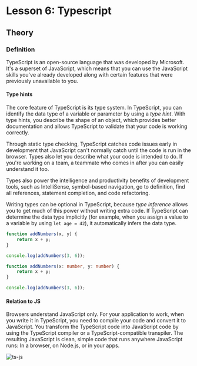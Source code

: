 # Lesson 6: Typescript

## Theory

### Definition

TypeScript is an open-source language that was developed by Microsoft. It's a superset of JavaScript, which means that
you can use the JavaScript skills you've already developed along with certain features that were previously unavailable
to you.

#### Type hints

The core feature of TypeScript is its type system. In TypeScript, you can identify the data type of a variable or
parameter by using a _type hint_. With type hints, you describe the shape of an object, which provides better
documentation and allows TypeScript to validate that your code is working correctly.

Through static type checking, TypeScript catches code issues early in development that JavaScript can't normally catch
until the code is run in the browser. Types also let you describe what your code is intended to do. If you're working on
a team, a teammate who comes in after you can easily understand it too.

Types also power the intelligence and productivity benefits of development tools, such as IntelliSense, symbol-based
navigation, go to definition, find all references, statement completion, and code refactoring.

Writing types can be optional in TypeScript, because _type inference_ allows you to get much of this power without
writing extra code. If TypeScript can determine the data type implicitly (for example, when you assign a value to a
variable by using `let age = 42`), it automatically infers the data type.

```js
function addNumbers(x, y) {
	return x + y;
}

console.log(addNumbers(3, 6));
```

```ts
function addNumbers(x: number, y: number) {
    return x + y;
}

console.log(addNumbers(3, 6));
```

#### Relation to JS

Browsers understand JavaScript only. For your application to work, when you write it in TypeScript, you need to compile
your code and convert it to JavaScript. You transform the TypeScript code into JavaScript code by using the TypeScript
compiler or a TypeScript-compatible transpiler. The resulting JavaScript is clean, simple code that runs anywhere
JavaScript runs: In a browser, on Node.js, or in your apps.

![ts-js](ts-js.png)

####